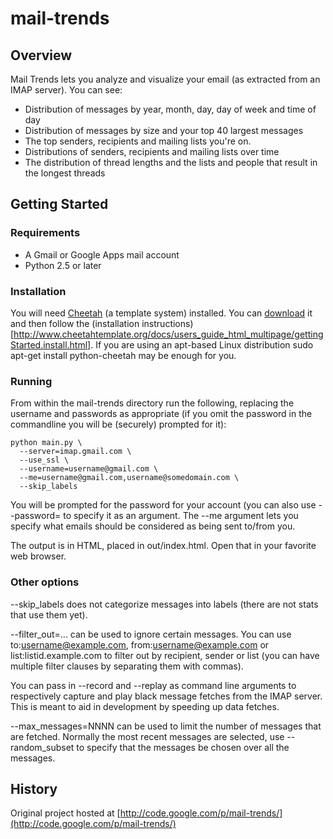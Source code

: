 # mail-trends

## Overview
Mail Trends lets you analyze and visualize your email (as extracted from an IMAP server). You can see:

* Distribution of messages by year, month, day, day of week and time of day
* Distribution of messages by size and your top 40 largest messages
* The top senders, recipients and mailing lists you're on.
* Distributions of senders, recipients and mailing lists over time
* The distribution of thread lengths and the lists and people that result in the longest threads

## Getting Started
### Requirements
* A Gmail or Google Apps mail account
* Python 2.5 or later

### Installation
You will need [Cheetah](http://www.cheetahtemplate.org/) (a template system) installed. You can [download](http://pypi.python.org/packages/source/C/Cheetah/Cheetah-2.4.4.tar.gz) it and then follow the (installation instructions)[http://www.cheetahtemplate.org/docs/users_guide_html_multipage/gettingStarted.install.html]. If you are using an apt-based Linux distribution sudo apt-get install python-cheetah may be enough for you.

### Running
From within the mail-trends directory run the following, replacing the username and passwords as appropriate (if you omit the password in the commandline you will be (securely) prompted for it):

    python main.py \
      --server=imap.gmail.com \
      --use_ssl \
      --username=username@gmail.com \
      --me=username@gmail.com,username@somedomain.com \
      --skip_labels

You will be prompted for the password for your account (you can also use --password= to specify it as an argument. The --me argument lets you specify what emails should be considered as being sent to/from you.

The output is in HTML, placed in out/index.html. Open that in your favorite web browser.

### Other options
--skip_labels does not categorize messages into labels (there are not stats that use them yet).

--filter_out=... can be used to ignore certain messages. You can use to:username@example.com, from:username@example.com or list:listid.example.com to filter out by recipient, sender or list (you can have multiple filter clauses by separating them with commas).

You can pass in --record and --replay as command line arguments to respectively capture and play black message fetches from the IMAP server. This is meant to aid in development by speeding up data fetches.

--max_messages=NNNN can be used to limit the number of messages that are fetched. Normally the most recent messages are selected, use --random_subset to specify that the messages be chosen over all the messages.


## History
Original project hosted at [http://code.google.com/p/mail-trends/](http://code.google.com/p/mail-trends/)
